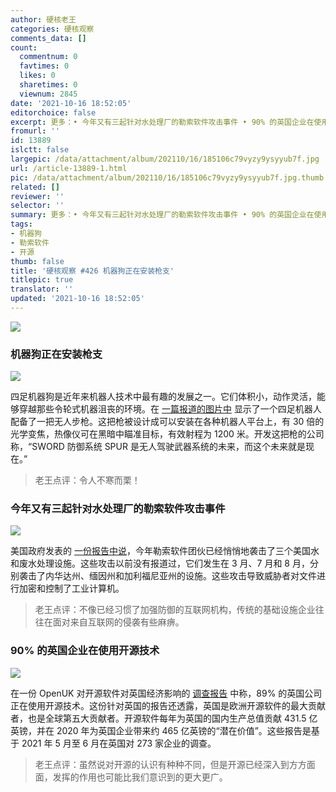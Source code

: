 ```yaml
---
author: 硬核老王
categories: 硬核观察
comments_data: []
count:
  commentnum: 0
  favtimes: 0
  likes: 0
  sharetimes: 0
  viewnum: 2845
date: '2021-10-16 18:52:05'
editorchoice: false
excerpt: 更多：• 今年又有三起针对水处理厂的勒索软件攻击事件 • 90% 的英国企业在使用开源技术
fromurl: ''
id: 13889
islctt: false
largepic: /data/attachment/album/202110/16/185106c79vyzy9ysyyub7f.jpg
url: /article-13889-1.html
pic: /data/attachment/album/202110/16/185106c79vyzy9ysyyub7f.jpg.thumb.jpg
related: []
reviewer: ''
selector: ''
summary: 更多：• 今年又有三起针对水处理厂的勒索软件攻击事件 • 90% 的英国企业在使用开源技术
tags:
- 机器狗
- 勒索软件
- 开源
thumb: false
title: '硬核观察 #426 机器狗正在安装枪支'
titlepic: true
translator: ''
updated: '2021-10-16 18:52:05'
---
```


![](/data/attachment/album/202110/16/185106c79vyzy9ysyyub7f.jpg)


### 机器狗正在安装枪支


![](/data/attachment/album/202110/16/185118guxahuzac6892a99.jpg)


四足机器狗是近年来机器人技术中最有趣的发展之一。它们体积小，动作灵活，能够穿越那些令轮式机器沮丧的环境。在 [一篇报道的图片中](https://www.theverge.com/2021/10/14/22726111/robot-dogs-with-guns-sword-international-ghost-robotics) 显示了一个四足机器人配备了一把无人步枪。这把枪被设计成可以安装在各种机器人平台上，有 30 倍的光学变焦，热像仪可在黑暗中瞄准目标，有效射程为 1200 米。开发这把枪的公司称，“SWORD 防御系统 SPUR 是无人驾驶武器系统的未来，而这个未来就是现在。”



> 
> 老王点评：令人不寒而栗！
> 
> 
> 


### 今年又有三起针对水处理厂的勒索软件攻击事件


![](/data/attachment/album/202110/16/185135dxicxmpqjqx2jmxx.jpg)


美国政府发表的 [一份报告中说](https://therecord.media/us-govt-reveals-three-more-ransomware-attacks-on-water-treatment-plants-this-year/)，今年勒索软件团伙已经悄悄地袭击了三个美国水和废水处理设施。这些攻击以前没有报道过，它们发生在 3 月、7 月和 8 月，分别袭击了内华达州、缅因州和加利福尼亚州的设施。这些攻击导致威胁者对文件进行加密和控制了工业计算机。



> 
> 老王点评：不像已经习惯了加强防御的互联网机构，传统的基础设施企业往往在面对来自互联网的侵袭有些麻痹。
> 
> 
> 


### 90% 的英国企业在使用开源技术


![](/data/attachment/album/202110/16/185151n955zco3253jju35.jpg)


在一份 OpenUK 对开源软件对英国经济影响的 [调查报告](https://openuk.uk/wp-content/uploads/2021/10/openuk-state-of-open_final-version.pdf) 中称，89% 的英国公司正在使用开源技术。这份针对英国的报告还透露，英国是欧洲开源软件的最大贡献者，也是全球第五大贡献者。开源软件每年为英国的国内生产总值贡献 431.5 亿英镑，并在 2020 年为英国企业带来约 465 亿英镑的“潜在价值”。这些报告是基于 2021 年 5 月至 6 月在英国对 273 家企业的调查。



> 
> 老王点评：虽然说对开源的认识有种种不同，但是开源已经深入到方方面面，发挥的作用也可能比我们意识到的更大更广。
> 
> 
>